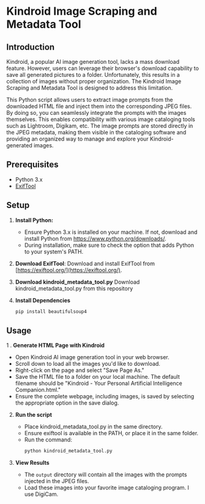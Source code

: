 # Kindroid Image Scraping and Metadata Tool

## Introduction

Kindroid, a popular AI image generation tool, lacks a mass download feature. However, users can leverage their browser's download capability to save all generated pictures to a folder. Unfortunately, this results in a collection of images without proper organization. The Kindroid Image Scraping and Metadata Tool is designed to address this limitation.

This Python script allows users to extract image prompts from the downloaded HTML file and inject them into the corresponding JPEG files. By doing so, you can seamlessly integrate the prompts with the images themselves. This enables compatibility with various image cataloging tools such as Lightroom, Digikam, etc. The image prompts are stored directly in the JPEG metadata, making them visible in the cataloging software and providing an organized way to manage and explore your Kindroid-generated images.

## Prerequisites

- Python 3.x
- [ExifTool](https://exiftool.org/)

## Setup

1. **Install Python:**
   - Ensure Python 3.x is installed on your machine. If not, download and install Python from https://www.python.org/downloads/.
   - During installation, make sure to check the option that adds Python to your system's PATH.

1. **Download ExifTool**:
   Download and install ExifTool from [https://exiftool.org/](https://exiftool.org/).

2. **Download kindroid_metadata_tool.py**
   Download kindroid_metadata_tool.py from this repository

3. **Install Dependencies**
   ```bash
   pip install beautifulsoup4
   ```
## Usage

1 . **Generate HTML Page with Kindroid**
   - Open Kindroid AI image generation tool in your web browser.
   - Scroll down to load all the images you'd like to download.
   - Right-click on the page and select "Save Page As."
   - Save the HTML file to a folder on your local machine. The default filename should be "Kindroid - Your Personal Artificial Intelligence Companion.html."
   - Ensure the complete webpage, including images, is saved by selecting the appropriate option in the save dialog.
     
2. **Run the script**
   - Place kindroid_metadata_tool.py in the same directory.
   - Ensure exiftool is available in the PATH, or place it in the same folder.
   - Run the command:
     ```bash
     python kindroid_metadata_tool.py
     ```
     
3. **View Results**
   - The `output` directory will contain all the images with the prompts injected in the JPEG files.
   - Load these images into your favorite image cataloging program. I use DigiCam.


   
